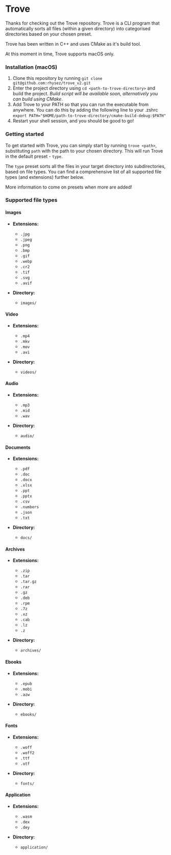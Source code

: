 # Trove

Thanks for checking out the Trove repository. Trove is a CLI program that automatically sorts all files (within a given directory)
into categorised directories based on your chosen preset.

Trove has been written in C++ and uses CMake as it's build tool.

At this moment in time, Trove supports macOS only.

### Installation (macOS)
1. Clone this repository by running `git clone git@github.com:rhysez/trove_v2.git`
2. Enter the project directory using `cd <path-to-trove-directory>` and build the project. _Build script will be available soon, alternatively you can build using CMake_.
3. Add Trove to your PATH so that you can run the executable from anywhere. You can do this by adding the following line to your .zshrc `export PATH="$HOME/path-to-trove-directory/cmake-build-debug:$PATH"`
4. Restart your shell session, and you should be good to go!
### Getting started
To get started with Trove, you can simply start by running `trove <path>`, substituting `path` with the path to
your chosen directory. This will run Trove in the default preset - `type`. 

The `type` preset sorts all the files in your target directory into subdirectories, based on file types. You can
find a comprehensive list of all supported file types (and extensions) further below.

More information to come on presets when more are added!

### Supported file types

#### Images
- **Extensions:**
    - `.jpg`
    - `.jpeg`
    - `.png`
    - `.bmp`
    - `.gif`
    - `.webp`
    - `.cr2`
    - `.tif`
    - `.svg`
    - `.avif`

- **Directory:**
    - `images/`

#### Video
- **Extensions:**
    - `.mp4`
    - `.mkv`
    - `.mov`
    - `.avi`

- **Directory:**
    - `videos/`

#### Audio
- **Extensions:**
    - `.mp3`
    - `.mid`
    - `.wav`

- **Directory:**
    - `audio/`

#### Documents
- **Extensions:**
    - `.pdf`
    - `.doc`
    - `.docx`
    - `.xlsx`
    - `.ppt`
    - `.pptx`
    - `.csv`
    - `.numbers`
    - `.json`
    - `.txt`

- **Directory:**
    - `docs/`

#### Archives
- **Extensions:**
    - `.zip`
    - `.tar`
    - `.tar.gz`
    - `.rar`
    - `.gz`
    - `.deb`
    - `.rpm`
    - `.7z`
    - `.xz`
    - `.cab`
    - `.lz`
    - `.z`

- **Directory:**
    - `archives/`

#### Ebooks
- **Extensions:**
    - `.epub`
    - `.mobi`
    - `.azw`

- **Directory:**
    - `ebooks/`

#### Fonts
- **Extensions:**
    - `.woff`
    - `.woff2`
    - `.ttf`
    - `.otf`

- **Directory:**
    - `fonts/`

#### Application
- **Extensions:**
    - `.wasm`
    - `.dex`
    - `.dey`

- **Directory:**
    - `application/`
